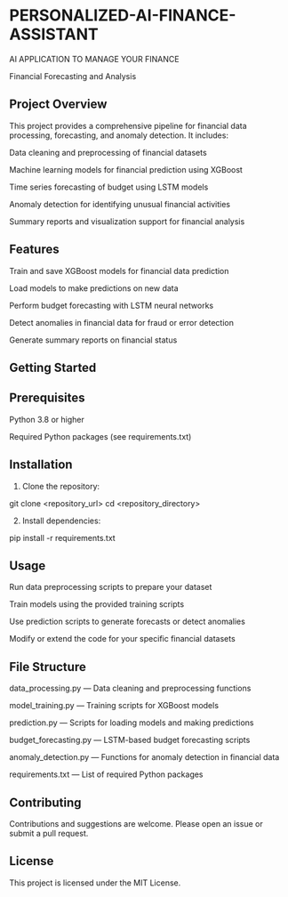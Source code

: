 # PERSONALIZED-AI-FINANCE-ASSISTANT
AI APPLICATION TO MANAGE YOUR FINANCE

Financial Forecasting and Analysis
## Project Overview
This project provides a comprehensive pipeline for financial data processing, forecasting, and anomaly detection. It includes:

Data cleaning and preprocessing of financial datasets

Machine learning models for financial prediction using XGBoost

Time series forecasting of budget using LSTM models

Anomaly detection for identifying unusual financial activities

Summary reports and visualization support for financial analysis

## Features
Train and save XGBoost models for financial data prediction

Load models to make predictions on new data

Perform budget forecasting with LSTM neural networks

Detect anomalies in financial data for fraud or error detection

Generate summary reports on financial status

## Getting Started
## Prerequisites
Python 3.8 or higher

Required Python packages (see requirements.txt)

## Installation
1) Clone the repository:

git clone <repository_url>
cd <repository_directory>

2) Install dependencies:

pip install -r requirements.txt

## Usage
Run data preprocessing scripts to prepare your dataset

Train models using the provided training scripts

Use prediction scripts to generate forecasts or detect anomalies

Modify or extend the code for your specific financial datasets

## File Structure
data_processing.py — Data cleaning and preprocessing functions

model_training.py — Training scripts for XGBoost models

prediction.py — Scripts for loading models and making predictions

budget_forecasting.py — LSTM-based budget forecasting scripts

anomaly_detection.py — Functions for anomaly detection in financial data

requirements.txt — List of required Python packages

## Contributing
Contributions and suggestions are welcome. Please open an issue or submit a pull request.

## License
This project is licensed under the MIT License.

